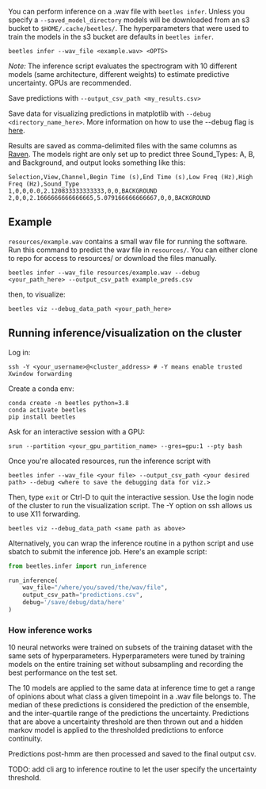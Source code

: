 You can perform inference on a .wav file with `beetles infer`. Unless you specify a `--saved_model_directory` models will be downloaded from an s3 bucket to `$HOME/.cache/beetles/`. The hyperparameters that were used to train the models in the s3 bucket are defaults in `beetles infer`.

```
beetles infer --wav_file <example.wav> <OPTS>
```

*Note:* The inference script evaluates the spectrogram with 10 different models
(same architecture, different weights) to estimate predictive uncertainty. GPUs
are recommended. 

Save predictions with `--output_csv_path <my_results.csv>` 

Save data for visualizing predictions in matplotlib with 
`--debug <directory_name_here>`. More information on how to use the --debug flag
is [here](https://github.com/TravisWheelerLab/beetles-cnn/wiki/Visualizing-data).

Results are saved as comma-delimited files with the same columns as
[Raven](https://ravensoundsoftware.com/knowledge-base/selection-labels/).
The models right are only set up to predict three Sound_Types: A, B, and Background, and output looks
something like this:
```
Selection,View,Channel,Begin Time (s),End Time (s),Low Freq (Hz),High Freq (Hz),Sound_Type
1,0,0,0.0,2.120833333333333,0,0,BACKGROUND
2,0,0,2.1666666666666665,5.079166666666667,0,0,BACKGROUND
```

## Example
`resources/example.wav` contains a small wav file for running the software. Run
this command to predict the wav file in `resources/`. You can either clone to
repo for access to resources/ or download the files manually.
```
beetles infer --wav_file resources/example.wav --debug <your_path_here> --output_csv_path example_preds.csv
```
then, to visualize:
```
beetles viz --debug_data_path <your_path_here>
```
## Running inference/visualization on the cluster
Log in:
```
ssh -Y <your_username>@<cluster_address> # -Y means enable trusted Xwindow forwarding
```
Create a conda env:
```
conda create -n beetles python=3.8
conda activate beetles 
pip install beetles
```
Ask for an interactive session with a GPU:
```
srun --partition <your_gpu_partition_name> --gres=gpu:1 --pty bash
```
Once you're allocated resources, run the inference script with
```
beetles infer --wav_file <your file> --output_csv_path <your desired path> --debug <where to save the debugging data for viz.>
```
Then, type `exit` or Ctrl-D to quit the interactive session.
Use the login node of the cluster to run the visualization script. The -Y option on ssh allows us to use X11 forwarding.
```
beetles viz --debug_data_path <same path as above>
```

Alternatively, you can wrap the inference routine in a python script and use sbatch to submit the inference job.
Here's an example script:
```python
from beetles.infer import run_inference

run_inference(
    wav_file="/where/you/saved/the/wav/file",
    output_csv_path="predictions.csv",
    debug='/save/debug/data/here'
)
```


### How inference works

10 neural networks were trained on subsets of the training dataset with the same sets of hyperparameters.
Hyperparameters were tuned by training models on the entire training set without
subsampling and recording the best performance on the test set.

The 10 models are applied to the same data at inference time to get a range of
opinions about what class a given timepoint in a .wav file belongs to. The
median of these predictions is considered the prediction of the ensemble, and
the inter-quartile range of the predictions the uncertainty. Predictions that
are above a uncertainty threshold are then thrown out and a hidden markov model
is applied to the thresholded predictions to enforce continuity.

Predictions post-hmm are then processed and saved to the final output csv.

TODO: add cli arg to inference routine to let the user specify the uncertainty
threshold.

